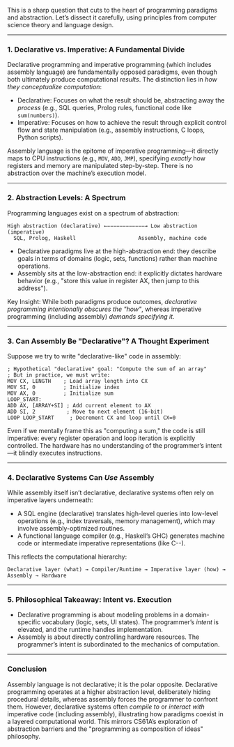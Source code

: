 This is a sharp question that cuts to the heart of programming paradigms and abstraction. Let’s dissect it carefully, using principles from computer science theory and language design.

---

### 1. Declarative vs. Imperative: A Fundamental Divide
Declarative programming and imperative programming (which includes assembly language) are fundamentally opposed paradigms, even though both ultimately produce computational *results*. The distinction lies in *how they conceptualize computation*:

- Declarative: Focuses on what the result should be, abstracting away the *process* (e.g., SQL queries, Prolog rules, functional code like `sum(numbers)`).
- Imperative: Focuses on how to achieve the result through explicit control flow and state manipulation (e.g., assembly instructions, C loops, Python scripts).

Assembly language is the epitome of imperative programming—it directly maps to CPU instructions (e.g., `MOV`, `ADD`, `JMP`), specifying *exactly* how registers and memory are manipulated step-by-step. There is no abstraction over the machine’s execution model.

---

### 2. Abstraction Levels: A Spectrum
Programming languages exist on a spectrum of abstraction:
```
High abstraction (declarative) ←−−−−−−−−−−−−→ Low abstraction (imperative)
  SQL, Prolog, Haskell                    Assembly, machine code
```
- Declarative paradigms live at the high-abstraction end: they describe goals in terms of domains (logic, sets, functions) rather than machine operations.
- Assembly sits at the low-abstraction end: it explicitly dictates hardware behavior (e.g., "store this value in register AX, then jump to this address").

Key Insight: While both paradigms produce outcomes, *declarative programming intentionally obscures the "how"*, whereas imperative programming (including assembly) *demands specifying it*.

---

### 3. Can Assembly Be "Declarative"? A Thought Experiment
Suppose we try to write "declarative-like" code in assembly:
```assembly
; Hypothetical "declarative" goal: "Compute the sum of an array"
; But in practice, we must write:
MOV CX, LENGTH    ; Load array length into CX
MOV SI, 0         ; Initialize index
MOV AX, 0         ; Initialize sum
LOOP_START:
ADD AX, [ARRAY+SI] ; Add current element to AX
ADD SI, 2          ; Move to next element (16-bit)
LOOP LOOP_START     ; Decrement CX and loop until CX=0
```
Even if we mentally frame this as "computing a sum," the code is still imperative: every register operation and loop iteration is explicitly controlled. The hardware has no understanding of the programmer’s intent—it blindly executes instructions.

---

### 4. Declarative Systems Can *Use* Assembly
While assembly itself isn’t declarative, declarative systems often rely on imperative layers underneath:
- A SQL engine (declarative) translates high-level queries into low-level operations (e.g., index traversals, memory management), which may involve assembly-optimized routines.
- A functional language compiler (e.g., Haskell’s GHC) generates machine code or intermediate imperative representations (like C--).

This reflects the computational hierarchy:
```
Declarative layer (what) → Compiler/Runtime → Imperative layer (how) → Assembly → Hardware
```

---

### 5. Philosophical Takeaway: Intent vs. Execution
- Declarative programming is about modeling problems in a domain-specific vocabulary (logic, sets, UI states). The programmer’s *intent* is elevated, and the runtime handles implementation.
- Assembly is about directly controlling hardware resources. The programmer’s intent is subordinated to the mechanics of computation.

---

### Conclusion
Assembly language is not declarative; it is the polar opposite. Declarative programming operates at a higher abstraction level, deliberately hiding procedural details, whereas assembly forces the programmer to confront them. However, declarative systems often *compile to* or *interact with* imperative code (including assembly), illustrating how paradigms coexist in a layered computational world. This mirrors CS61A’s exploration of abstraction barriers and the "programming as composition of ideas" philosophy.